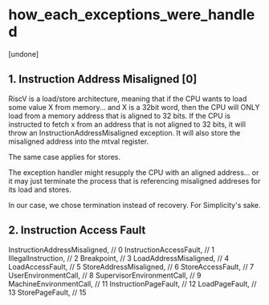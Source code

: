 # how_each_exceptions_were_handled


[undone]

## 1. Instruction Address Misaligned [0]  
RiscV is a load/store architecture, meaning that if the CPU wants to load some value X from memory... and X is a 32bit word, then the CPU will ONLY load from a memory address that is aligned to 32 bits. If the CPU is instructed to fetch x from an address that is not aligned to 32 bits, it will throw an InstructionAddressMisaligned exception. It will also store the misaligned address into the mtval register.  

The same case applies for stores.  

The exception handler might resupply the CPU with an aligned address... or it may just terminate the process that is referencing misaligned addreses for its load and stores.   

In our case, we chose termination instead of recovery.  For Simplicity's sake.


## 2. Instruction Access Fault



InstructionAddressMisaligned, // 0
    InstructionAccessFault, // 1
    IllegalInstruction, // 2
    Breakpoint, // 3
    LoadAddressMisaligned, // 4
    LoadAccessFault, // 5
    StoreAddressMisaligned, // 6
    StoreAccessFault, // 7
    UserEnvironmentCall, // 8
    SupervisorEnvironmentCall, // 9
    MachineEnvironmentCall, // 11
    InstructionPageFault, // 12
    LoadPageFault, // 13
    StorePageFault, // 15